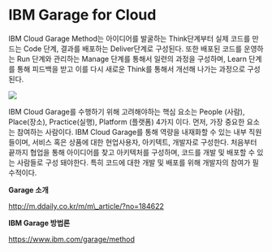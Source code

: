 # IBM Garage for Cloud

IBM Cloud Garage Method는 아이디어를 발굴하는 Think단계부터 실제 코드를 만드는 Code 단계, 결과를
배포하는 Deliver단계로 구성된다. 또한 배포된 코드를 운영하는 Run 단계와 관리하는 Manage 단계를 통해서
일련의 과정을 구성하며, Learn 단계를 통해 피드백을 받고 이를 다시 새로운 Think를 통해서 개선해 나가는 과정으로
구성된다.

![](/img/04_Bizdevops/02/01/image120.png)

IBM Cloud Garage를 수행하기 위해 고려해야하는 핵심 요소는 People (사람), Place(장소),
Practice(실행), Platform (플랫폼) 4가지 이다. 먼저, 가장 중요한 요소는 참여하는 사람이다. IBM Cloud
Garage를 통해 역량을 내재화할 수 있는 내부 직원들이며, 서비스 혹은 상품에 대한 현업사용자, 아키텍트, 개발자로 구성한다.
처음부터 끝까지 협업을 통해 아이디어를 찾고 아키텍처를 구성하며, 코드를 개발 및 배포할 수 있는 사람들로 구성 
돼야한다. 특히 코드에 대한 개발 및 배포를 위해 개발자의 참여가 필수적이다.

**Garage 소개**

http://m.ddaily.co.kr/m/m\_article/?no=184622

**IBM Garage 방법론**

https://www.ibm.com/garage/method
